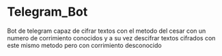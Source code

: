 # Telegram_Bot
Bot de telegram capaz de cifrar textos con el metodo del cesar con un numero de corrimiento conocidos y a su vez descifrar textos cifrados con este mismo metodo pero con corrimiento desconocido
